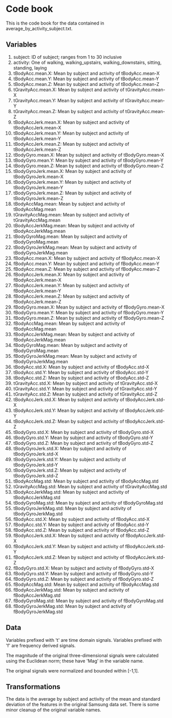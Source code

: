 # Code book

This is the code book for the data contained in average_by_activity_subject.txt.

## Variables

1. subject: ID of subject; ranges from 1 to 30 inclusive
1. activity: One of walking, walking_upstairs, walking_downstairs, sitting,
standing, laying
1. tBodyAcc.mean.X: Mean by subject and activity of tBodyAcc.mean-X
1. tBodyAcc.mean.Y: Mean by subject and activity of tBodyAcc.mean-Y
1. tBodyAcc.mean.Z: Mean by subject and activity of tBodyAcc.mean-Z
1. tGravityAcc.mean.X: Mean by subject and activity of tGravityAcc.mean-X
1. tGravityAcc.mean.Y: Mean by subject and activity of tGravityAcc.mean-Y
1. tGravityAcc.mean.Z: Mean by subject and activity of tGravityAcc.mean-Z
1. tBodyAccJerk.mean.X: Mean by subject and activity of tBodyAccJerk.mean-X
1. tBodyAccJerk.mean.Y: Mean by subject and activity of tBodyAccJerk.mean-Y
1. tBodyAccJerk.mean.Z: Mean by subject and activity of tBodyAccJerk.mean-Z
1. tBodyGyro.mean.X: Mean by subject and activity of tBodyGyro.mean-X
1. tBodyGyro.mean.Y: Mean by subject and activity of tBodyGyro.mean-Y
1. tBodyGyro.mean.Z: Mean by subject and activity of tBodyGyro.mean-Z
1. tBodyGyroJerk.mean.X: Mean by subject and activity of tBodyGyroJerk.mean-X
1. tBodyGyroJerk.mean.Y: Mean by subject and activity of tBodyGyroJerk.mean-Y
1. tBodyGyroJerk.mean.Z: Mean by subject and activity of tBodyGyroJerk.mean-Z
1. tBodyAccMag.mean: Mean by subject and activity of tBodyAccMag.mean
1. tGravityAccMag.mean: Mean by subject and activity of tGravityAccMag.mean
1. tBodyAccJerkMag.mean: Mean by subject and activity of tBodyAccJerkMag.mean
1. tBodyGyroMag.mean: Mean by subject and activity of tBodyGyroMag.mean
1. tBodyGyroJerkMag.mean: Mean by subject and activity of tBodyGyroJerkMag.mean
1. fBodyAcc.mean.X: Mean by subject and activity of fBodyAcc.mean-X
1. fBodyAcc.mean.Y: Mean by subject and activity of fBodyAcc.mean-Y
1. fBodyAcc.mean.Z: Mean by subject and activity of fBodyAcc.mean-Z
1. fBodyAccJerk.mean.X: Mean by subject and activity of fBodyAccJerk.mean-X
1. fBodyAccJerk.mean.Y: Mean by subject and activity of fBodyAccJerk.mean-Y
1. fBodyAccJerk.mean.Z: Mean by subject and activity of fBodyAccJerk.mean-Z
1. fBodyGyro.mean.X: Mean by subject and activity of fBodyGyro.mean-X
1. fBodyGyro.mean.Y: Mean by subject and activity of fBodyGyro.mean-Y
1. fBodyGyro.mean.Z: Mean by subject and activity of fBodyGyro.mean-Z
1. fBodyAccMag.mean: Mean by subject and activity of fBodyAccMag.mean
1. fBodyAccJerkMag.mean: Mean by subject and activity of fBodyAccJerkMag.mean
1. fBodyGyroMag.mean: Mean by subject and activity of fBodyGyroMag.mean
1. fBodyGyroJerkMag.mean: Mean by subject and activity of fBodyGyroJerkMag.mean
1. tBodyAcc.std.X: Mean by subject and activity of tBodyAcc.std-X
1. tBodyAcc.std.Y: Mean by subject and activity of tBodyAcc.std-Y
1. tBodyAcc.std.Z: Mean by subject and activity of tBodyAcc.std-Z
1. tGravityAcc.std.X: Mean by subject and activity of tGravityAcc.std-X
1. tGravityAcc.std.Y: Mean by subject and activity of tGravityAcc.std-Y
1. tGravityAcc.std.Z: Mean by subject and activity of tGravityAcc.std-Z
1. tBodyAccJerk.std.X: Mean by subject and activity of tBodyAccJerk.std-X
1. tBodyAccJerk.std.Y: Mean by subject and activity of tBodyAccJerk.std-Y
1. tBodyAccJerk.std.Z: Mean by subject and activity of tBodyAccJerk.std-Z
1. tBodyGyro.std.X: Mean by subject and activity of tBodyGyro.std-X
1. tBodyGyro.std.Y: Mean by subject and activity of tBodyGyro.std-Y
1. tBodyGyro.std.Z: Mean by subject and activity of tBodyGyro.std-Z
1. tBodyGyroJerk.std.X: Mean by subject and activity of tBodyGyroJerk.std-X
1. tBodyGyroJerk.std.Y: Mean by subject and activity of tBodyGyroJerk.std-Y
1. tBodyGyroJerk.std.Z: Mean by subject and activity of tBodyGyroJerk.std-Z
1. tBodyAccMag.std: Mean by subject and activity of tBodyAccMag.std
1. tGravityAccMag.std: Mean by subject and activity of tGravityAccMag.std
1. tBodyAccJerkMag.std: Mean by subject and activity of tBodyAccJerkMag.std
1. tBodyGyroMag.std: Mean by subject and activity of tBodyGyroMag.std
1. tBodyGyroJerkMag.std: Mean by subject and activity of tBodyGyroJerkMag.std
1. fBodyAcc.std.X: Mean by subject and activity of fBodyAcc.std-X
1. fBodyAcc.std.Y: Mean by subject and activity of fBodyAcc.std-Y
1. fBodyAcc.std.Z: Mean by subject and activity of fBodyAcc.std-Z
1. fBodyAccJerk.std.X: Mean by subject and activity of fBodyAccJerk.std-X
1. fBodyAccJerk.std.Y: Mean by subject and activity of fBodyAccJerk.std-Y
1. fBodyAccJerk.std.Z: Mean by subject and activity of fBodyAccJerk.std-Z
1. fBodyGyro.std.X: Mean by subject and activity of fBodyGyro.std-X
1. fBodyGyro.std.Y: Mean by subject and activity of fBodyGyro.std-Y
1. fBodyGyro.std.Z: Mean by subject and activity of fBodyGyro.std-Z
1. fBodyAccMag.std: Mean by subject and activity of fBodyAccMag.std
1. fBodyAccJerkMag.std: Mean by subject and activity of fBodyAccJerkMag.std
1. fBodyGyroMag.std: Mean by subject and activity of fBodyGyroMag.std
1. fBodyGyroJerkMag.std: Mean by subject and activity of fBodyGyroJerkMag.std

## Data

Variables prefixed with 't' are time domain signals. Variables prefixed with
'f' are frequency derived signals.

The magnitude of the original three-dimensional signals were calculated using the
Euclidean norm; these have 'Mag' in the variable name.

The original signals were normalized and bounded within [-1,1].

## Transformations

The data is the average by subject and activity of the mean and standard
deviation of the features in the original Samsung data set. There is some minor
cleanup of the original variable names.
